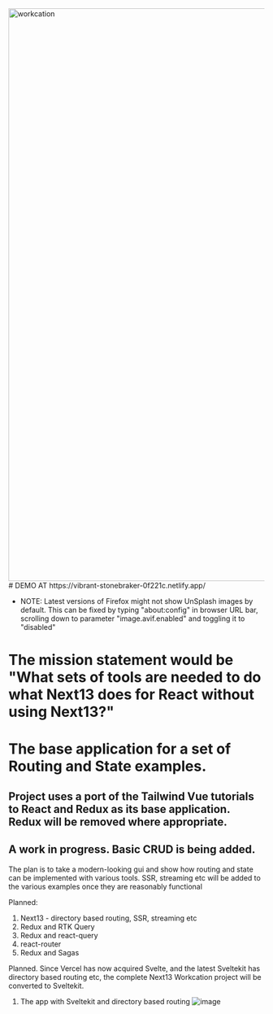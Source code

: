 <img width="1126" alt="workcation" src="https://user-images.githubusercontent.com/1424640/211996581-f3fd3cee-5192-486a-85c7-57b30b1c0371.png">
# DEMO AT https://vibrant-stonebraker-0f221c.netlify.app/


* NOTE: Latest versions of Firefox might not show UnSplash images by default. This can be fixed by typing "about:config" in browser URL bar, scrolling down to parameter "image.avif.enabled" and toggling it to "disabled"

# The mission statement would be "What sets of tools are needed to do what Next13 does for React without using Next13?"


# The base application for a set of Routing and State examples.

## Project uses a port of the Tailwind Vue tutorials to React and Redux as its base application. Redux will be removed where appropriate.

## A work in progress. Basic CRUD is being added.

The plan is to take a modern-looking gui and show how routing and state can be implemented with various tools.
SSR, streaming etc will be added to the various examples once they are reasonably functional

Planned: 
  1) Next13 - directory based routing, SSR, streaming etc
  2) Redux and RTK Query
  3) Redux and react-query
  4) react-router
  5) Redux and Sagas

Planned. Since Vercel has now acquired Svelte, and the latest Sveltekit has directory based routing etc,
the complete Next13 Workcation project will be converted to Sveltekit.
  1) The app with Sveltekit and directory based routing
![image](https://user-images.githubusercontent.com/1424640/211996658-1c566406-1959-44c2-9dfe-6f6f0df1aa9a.png)
